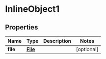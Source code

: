 

# InlineObject1

## Properties

Name | Type | Description | Notes
------------ | ------------- | ------------- | -------------
**file** | [**File**](File.md) |  |  [optional]



